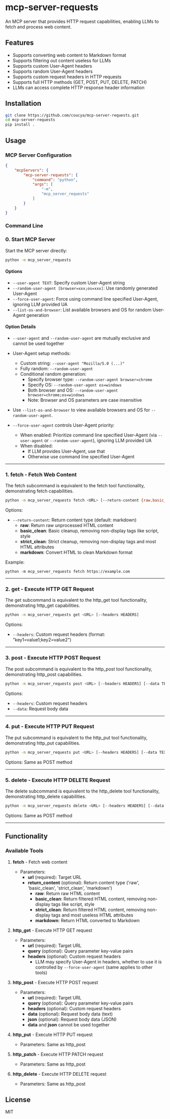 # mcp-server-requests

An MCP server that provides HTTP request capabilities, enabling LLMs to fetch and process web content.

## Features
- Supports converting web content to Markdown format
- Supports filtering out content useless for LLMs
- Supports custom User-Agent headers
- Supports random User-Agent headers
- Supports custom request headers in HTTP requests
- Supports full HTTP methods (GET, POST, PUT, DELETE, PATCH)
- LLMs can access complete HTTP response header information

## Installation

```bash
git clone https://github.com/coucya/mcp-server-requests.git
cd mcp-server-requests
pip install .
```

## Usage

### MCP Server Configuration

```json
{
    "mcpServers": {
        "mcp-server-requests": {
            "command": "python",
            "args": [
                "-m",
                "mcp_server_requests"
            ]
        }
    }
}
```

### Command Line

### 0. **Start MCP Server**

Start the MCP server directly:

```bash
python -m mcp_server_requests
```

#### Options
- `--user-agent TEXT`: Specify custom User-Agent string
- `--random-user-agent [browser=xxx;os=xxx]`: Use randomly generated User-Agent
- `--force-user-agent`: Force using command line specified User-Agent, ignoring LLM provided UA
- `--list-os-and-browser`: List available browsers and OS for random User-Agent generation

#### Option Details
- `--user-agent` and `--random-user-agent` are mutually exclusive and cannot be used together
- User-Agent setup methods:
  - Custom string: `--user-agent "Mozilla/5.0 (...)"`
  - Fully random: `--random-user-agent`
  - Conditional random generation:
    - Specify browser type: `--random-user-agent browser=chrome`
    - Specify OS: `--random-user-agent os=windows`
    - Both browser and OS: `--random-user-agent browser=chrome;os=windows`
    - Note: Browser and OS parameters are case insensitive

- Use `--list-os-and-browser` to view available browsers and OS for `--random-user-agent`.

- `--force-user-agent` controls User-Agent priority:
  - When enabled: Prioritize command line specified User-Agent (via `--user-agent` or `--random-user-agent`), ignoring LLM provided UA
  - When disabled:
    - If LLM provides User-Agent, use that
    - Otherwise use command line specified User-Agent

---

### 1. **fetch - Fetch Web Content**

The fetch subcommand is equivalent to the fetch tool functionality, demonstrating fetch capabilities.

```bash
python -m mcp_server_requests fetch <URL> [--return-content {raw,basic_clean,strict_clean,markdown}]
```

Options:
- `--return-content`: Return content type (default: markdown)
  - **raw**: Return raw unprocessed HTML content
  - **basic_clean**: Basic cleanup, removing non-display tags like script, style
  - **strict_clean**: Strict cleanup, removing non-display tags and most HTML attributes
  - **markdown**: Convert HTML to clean Markdown format

Example:
```
python -m mcp_server_requests fetch https://example.com
```

---

### 2. **get - Execute HTTP GET Request**

The get subcommand is equivalent to the http_get tool functionality, demonstrating http_get capabilities.

```bash
python -m mcp_server_requests get <URL> [--headers HEADERS]
```

Options:
- `--headers`: Custom request headers (format: "key1=value1;key2=value2")

---

### 3. **post - Execute HTTP POST Request**

The post subcommand is equivalent to the http_post tool functionality, demonstrating http_post capabilities.

```bash
python -m mcp_server_requests post <URL> [--headers HEADERS] [--data TEXT]
```

Options:
- `--headers`: Custom request headers
- `--data`: Request body data

---

### 4. **put - Execute HTTP PUT Request**

The put subcommand is equivalent to the http_put tool functionality, demonstrating http_put capabilities.

```bash
python -m mcp_server_requests put <URL> [--headers HEADERS] [--data TEXT]
```

Options: Same as POST method

---

### 5. **delete - Execute HTTP DELETE Request**

The delete subcommand is equivalent to the http_delete tool functionality, demonstrating http_delete capabilities.

```bash
python -m mcp_server_requests delete <URL> [--headers HEADERS] [--data TEXT]
```

Options: Same as POST method

---

## Functionality

### Available Tools

1. **fetch** - Fetch web content
   - Parameters:
     - **url** (required): Target URL
     - **return_content** (optional): Return content type ('raw', 'basic_clean', 'strict_clean', 'markdown')
       - **raw**: Return raw HTML content
       - **basic_clean**: Return filtered HTML content, removing non-display tags like script, style
       - **strict_clean**: Return filtered HTML content, removing non-display tags and most useless HTML attributes
       - **markdown**: Return HTML converted to Markdown

2. **http_get** - Execute HTTP GET request
   - Parameters:
     - **url** (required): Target URL
     - **query** (optional): Query parameter key-value pairs
     - **headers** (optional): Custom request headers
       - LLM may specify User-Agent in headers, whether to use it is controlled by `--force-user-agent` (same applies to other tools)

3. **http_post** - Execute HTTP POST request
   - Parameters:
     - **url** (required): Target URL
     - **query** (optional): Query parameter key-value pairs
     - **headers** (optional): Custom request headers
     - **data** (optional): Request body data (text)
     - **json** (optional): Request body data (JSON)
     - **data** and **json** cannot be used together

4. **http_put** - Execute HTTP PUT request
   - Parameters: Same as http_post

5. **http_patch** - Execute HTTP PATCH request
   - Parameters: Same as http_post

6. **http_delete** - Execute HTTP DELETE request
   - Parameters: Same as http_post

## License
MIT